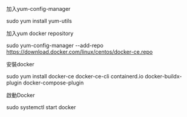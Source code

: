 加入yum-config-manager

sudo yum install yum-utils

加入yum docker repository

sudo yum-config-manager --add-repo https://download.docker.com/linux/centos/docker-ce.repo

安裝docker

sudo yum install docker-ce docker-ce-cli containerd.io docker-buildx-plugin docker-compose-plugin

啟動Docker

sudo systemctl start docker